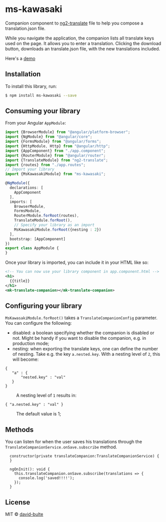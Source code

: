 # ms-kawasaki

Companion component to [ng2-translate](https://github.com/ocombe/ng2-translate) file to help you compose 
a translation.json file. 

While you navigate the application, the companion lists all translate keys used on the page. It allows you 
to enter a translation. Clicking the download button, downloads an translate.json file, with the new 
translations included. 

Here's a [demo](http://recordit.co/e8ToGnT7Qx)

## Installation

To install this library, run:

```bash
$ npm install ms-kawasaki --save
```

## Consuming your library

From your Angular `AppModule`:

```typescript
import {BrowserModule} from "@angular/platform-browser";
import {NgModule} from "@angular/core";
import {FormsModule} from "@angular/forms";
import {HttpModule, Http} from "@angular/http";
import {AppComponent} from "./app.component";
import {RouterModule} from "@angular/router";
import {TranslateModule} from "ng2-translate";
import {routes} from "./app.routes";
// Import your library
import {MsKawasakiModule} from "ms-kawasaki";

@NgModule({
  declarations: [
    AppComponent
  ],
  imports: [
    BrowserModule,
    FormsModule,
    RouterModule.forRoot(routes),
    TranslateModule.forRoot(),
    // Specify your library as an import
    MsKawasakiModule.forRoot({nesting : 2})
  ],
  bootstrap: [AppComponent]
})
export class AppModule {
}
```

Once your library is imported, you can include it in your HTML like so:

```xml
<!-- You can now use your library component in app.component.html -->
<h1>
  {{title}}
</h1>
<mk-translate-companion></mk-translate-companion>
```

## Configuring your library

`MsKawasakiModule.forRoot()` takes a `TranslateCompanionConfig` parameter. You can configure 
the following:

- disabled: a boolean specifying whether the companion is disabled or not. Might be handy if you want to
disable the companion, e.g. in production mode;
- nesting: when exporting the translate keys, one can define the number of nesting. Take e.g. the 
key `a.nested.key`. With a nesting level of `2`, this will become:
 
 ```
 {
    "a" : {
        "nested.key" : "val"
    }
 }
 ```
 
&nbsp;&nbsp;&nbsp;&nbsp;&nbsp;&nbsp;&nbsp;&nbsp;&nbsp;A nesting level of `1` results in: 

```
{ "a.nested.key" : "val" }
```

&nbsp;&nbsp;&nbsp;&nbsp;&nbsp;&nbsp;&nbsp;&nbsp;&nbsp;The default value is 1;


## Methods

You can listen for when the user saves his translations through the `TranslateCompanionService.onSave.subscribe`
method.

```
  constructor(private translateCompanion:TranslateCompanionService) {
  }

  ngOnInit(): void {
    this.translateCompanion.onSave.subscribe(translations => {
      console.log('saved!!!!');
    });
  }
```
## License

MIT © [david-bulte](david.bulte@gmail.com)
